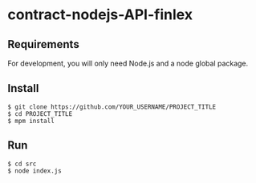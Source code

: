 # contract-nodejs-API-finlex

## Requirements

For development, you will only need Node.js and a node global package.

## Install

    $ git clone https://github.com/YOUR_USERNAME/PROJECT_TITLE
    $ cd PROJECT_TITLE
    $ mpm install
    

## Run
    $ cd src
    $ node index.js
